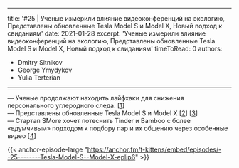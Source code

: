 
---
title: '#25 | Ученые измерили влияние видеоконференций на экологию, Представлены обновленные Tesla Model S и Model X, Новый подход к свиданиям'
date: 2021-01-28
excerpt: 'Ученые измерили влияние видеоконференций на экологию, Представлены обновленные Tesla Model S и Model X, Новый подход к свиданиям'
timeToRead: 0
authors:
  - Dmitry Sitnikov
  - George Ymydykov
  - Yulia Terterian
---

— Ученые продолжают находить лайфхаки для снижения персонального углеродного следа. [[1](https://www.gazeta.ru/science/2021/01/19_a_13447052.shtml)]<br/>
— Представлены обновленные Tesla Model S и Model X [[2](https://tarantas.news/posts/id18289-a8rljkdgxpz5fydjy8ib)] [[3](https://rg.ru/2021/01/28/shturval-i-tri-motora-tesla-obnovila-model-s-i-model-x.html)]<br/>
— Стартап SMore хочет потеснить Tinder и Bamboo с более «вдумчивым» подходом к подбору пар и их общению через особенные видео [[4](https://techcrunch.com/2021/01/26/smore-seed-funding/)]

{{< anchor-episode-large "https://anchor.fm/t-kittens/embed/episodes/--25--------Tesla-Model-S--Model-X-eplip6" >}}
